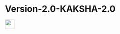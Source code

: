 # Version-2.0-KAKSHA-2.0
<img src="https://media.giphy.com/media/WUlplcMpOCEmTGBtBW/giphy.gif" width="30">

